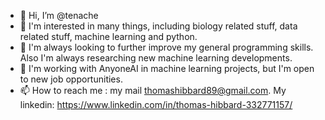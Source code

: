 - 👋 Hi, I’m @tenache
- 👀 I'm interested in many things, including biology related stuff, data related stuff, machine learning and python. 
- 🌱 I'm always looking to further improve my general programming skills. Also I'm always researching new machine learning developments.  
- 💞️ I'm working with AnyoneAI in machine learning projects, but I'm open to new job opportunities. 
- 📫 How to reach me : my mail thomashibbard89@gmail.com. My linkedin: https://www.linkedin.com/in/thomas-hibbard-332771157/

<!---
tenache/tenache is a ✨ special ✨ repository because its `README.md` (this file) appears on your GitHub profile.
You can click the Preview link to take a look at your changes.
--->
